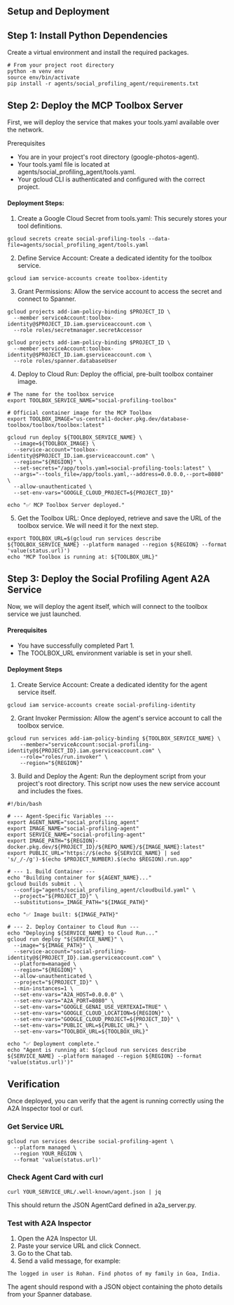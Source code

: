 ## Setup and Deployment
## Step 1: Install Python Dependencies
Create a virtual environment and install the required packages.

```aiexclude
# From your project root directory
python -m venv env
source env/bin/activate
pip install -r agents/social_profiling_agent/requirements.txt
```

## Step 2: Deploy the MCP Toolbox Server
First, we will deploy the service that makes your tools.yaml available over the network.

Prerequisites
- You are in your project's root directory (google-photos-agent).
- Your tools.yaml file is located at agents/social_profiling_agent/tools.yaml.
- Your gcloud CLI is authenticated and configured with the correct project.

#### Deployment Steps:
1. Create a Google Cloud Secret from tools.yaml: This securely stores your tool definitions.
```aiexclude
gcloud secrets create social-profiling-tools --data-file=agents/social_profiling_agent/tools.yaml
```

2. Define Service Account: Create a dedicated identity for the toolbox service.
```aiexclude
gcloud iam service-accounts create toolbox-identity
```

3. Grant Permissions: Allow the service account to access the secret and connect to Spanner.
```aiexclude
gcloud projects add-iam-policy-binding $PROJECT_ID \
  --member serviceAccount:toolbox-identity@$PROJECT_ID.iam.gserviceaccount.com \
  --role roles/secretmanager.secretAccessor

gcloud projects add-iam-policy-binding $PROJECT_ID \
  --member serviceAccount:toolbox-identity@$PROJECT_ID.iam.gserviceaccount.com \
  --role roles/spanner.databaseUser
```

4. Deploy to Cloud Run: Deploy the official, pre-built toolbox container image.
```aiexclude
# The name for the toolbox service
export TOOLBOX_SERVICE_NAME="social-profiling-toolbox"

# Official container image for the MCP Toolbox
export TOOLBOX_IMAGE="us-central1-docker.pkg.dev/database-toolbox/toolbox/toolbox:latest"

gcloud run deploy ${TOOLBOX_SERVICE_NAME} \
  --image=${TOOLBOX_IMAGE} \
  --service-account="toolbox-identity@$PROJECT_ID.iam.gserviceaccount.com" \
  --region="${REGION}" \
  --set-secrets="/app/tools.yaml=social-profiling-tools:latest" \
  --args="--tools_file=/app/tools.yaml,--address=0.0.0.0,--port=8080" \
  --allow-unauthenticated \
  --set-env-vars="GOOGLE_CLOUD_PROJECT=${PROJECT_ID}"

echo "✅ MCP Toolbox Server deployed."
```

5. Get the Toolbox URL: Once deployed, retrieve and save the URL of the toolbox service. We will need it for the next step.
```aiexclude
export TOOLBOX_URL=$(gcloud run services describe ${TOOLBOX_SERVICE_NAME} --platform managed --region ${REGION} --format 'value(status.url)')
echo "MCP Toolbox is running at: ${TOOLBOX_URL}"
```


## Step 3: Deploy the Social Profiling Agent A2A Service
Now, we will deploy the agent itself, which will connect to the toolbox service we just launched.

#### Prerequisites
- You have successfully completed Part 1.
- The TOOLBOX_URL environment variable is set in your shell.

#### Deployment Steps
1. Create Service Account: Create a dedicated identity for the agent service itself.
```aiexclude
gcloud iam service-accounts create social-profiling-identity
```

2. Grant Invoker Permission: Allow the agent's service account to call the toolbox service.
```aiexclude
gcloud run services add-iam-policy-binding ${TOOLBOX_SERVICE_NAME} \
    --member="serviceAccount:social-profiling-identity@${PROJECT_ID}.iam.gserviceaccount.com" \
    --role="roles/run.invoker" \
    --region="${REGION}"
```

3. Build and Deploy the Agent: Run the deployment script from your project's root directory. This script now uses the new service account and includes the fixes.
```aiexclude
#!/bin/bash

# --- Agent-Specific Variables ---
export AGENT_NAME="social_profiling_agent"
export IMAGE_NAME="social-profiling-agent"
export SERVICE_NAME="social-profiling-agent"
export IMAGE_PATH="${REGION}-docker.pkg.dev/${PROJECT_ID}/${REPO_NAME}/${IMAGE_NAME}:latest"
export PUBLIC_URL="https://$(echo ${SERVICE_NAME} | sed 's/_/-/g')-$(echo $PROJECT_NUMBER).$(echo $REGION).run.app"

# --- 1. Build Container ---
echo "Building container for ${AGENT_NAME}..."
gcloud builds submit . \
  --config="agents/social_profiling_agent/cloudbuild.yaml" \
  --project="${PROJECT_ID}" \
  --substitutions=_IMAGE_PATH="${IMAGE_PATH}"

echo "✅ Image built: ${IMAGE_PATH}"

# --- 2. Deploy Container to Cloud Run ---
echo "Deploying ${SERVICE_NAME} to Cloud Run..."
gcloud run deploy "${SERVICE_NAME}" \
  --image="${IMAGE_PATH}" \
  --service-account="social-profiling-identity@${PROJECT_ID}.iam.gserviceaccount.com" \
  --platform=managed \
  --region="${REGION}" \
  --allow-unauthenticated \
  --project="${PROJECT_ID}" \
  --min-instances=1 \
  --set-env-vars="A2A_HOST=0.0.0.0" \
  --set-env-vars="A2A_PORT=8080" \
  --set-env-vars="GOOGLE_GENAI_USE_VERTEXAI=TRUE" \
  --set-env-vars="GOOGLE_CLOUD_LOCATION=${REGION}" \
  --set-env-vars="GOOGLE_CLOUD_PROJECT=${PROJECT_ID}" \
  --set-env-vars="PUBLIC_URL=${PUBLIC_URL}" \
  --set-env-vars="TOOLBOX_URL=${TOOLBOX_URL}"

echo "✅ Deployment complete."
echo "Agent is running at: $(gcloud run services describe ${SERVICE_NAME} --platform managed --region ${REGION} --format 'value(status.url)')"
```

## Verification
Once deployed, you can verify that the agent is running correctly using the A2A Inspector tool or curl.

### Get Service URL
```aiexclude
gcloud run services describe social-profiling-agent \
  --platform managed \
  --region YOUR_REGION \
  --format 'value(status.url)'

```

### Check Agent Card with curl
```aiexclude
curl YOUR_SERVICE_URL/.well-known/agent.json | jq

```

This should return the JSON AgentCard defined in a2a_server.py.

### Test with A2A Inspector
1. Open the A2A Inspector UI.
2. Paste your service URL and click Connect.
3. Go to the Chat tab.
4. Send a valid message, for example:
```aiexclude
The logged in user is Rohan. Find photos of my family in Goa, India.
```
The agent should respond with a JSON object containing the photo details from your Spanner database.

